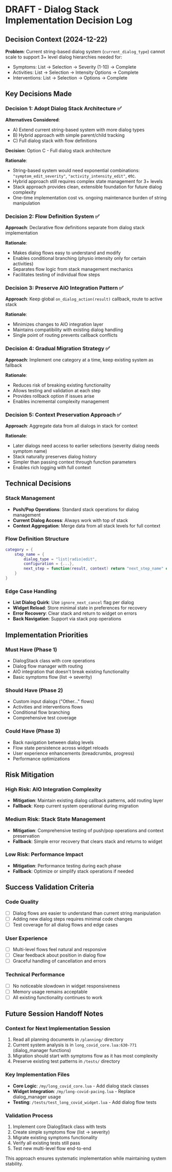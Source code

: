 # DRAFT - Dialog Stack Implementation Decision Log

## Decision Context (2024-12-22)

**Problem**: Current string-based dialog system (`current_dialog_type`) cannot scale to support 3+ level dialog hierarchies needed for:
- Symptoms: List → Selection → Severity (1-10) → Complete
- Activities: List → Selection → Intensity Options → Complete  
- Interventions: List → Selection → Options → Complete

## Key Decisions Made

### Decision 1: Adopt Dialog Stack Architecture ✅

**Alternatives Considered**:
- A) Extend current string-based system with more dialog types
- B) Hybrid approach with simple parent/child tracking
- C) Full dialog stack with flow definitions

**Decision**: Option C - Full dialog stack architecture

**Rationale**:
- String-based system would need exponential combinations: `"symptom_edit_severity"`, `"activity_intensity_edit"`, etc.
- Hybrid approach still requires complex state management for 3+ levels
- Stack approach provides clean, extensible foundation for future dialog complexity
- One-time implementation cost vs. ongoing maintenance burden of string manipulation

### Decision 2: Flow Definition System ✅

**Approach**: Declarative flow definitions separate from dialog stack implementation

**Rationale**:
- Makes dialog flows easy to understand and modify
- Enables conditional branching (physio intensity only for certain activities) 
- Separates flow logic from stack management mechanics
- Facilitates testing of individual flow steps

### Decision 3: Preserve AIO Integration Pattern ✅

**Approach**: Keep global `on_dialog_action(result)` callback, route to active stack

**Rationale**:
- Minimizes changes to AIO integration layer
- Maintains compatibility with existing dialog handling
- Single point of routing prevents callback conflicts

### Decision 4: Gradual Migration Strategy ✅

**Approach**: Implement one category at a time, keep existing system as fallback

**Rationale**:
- Reduces risk of breaking existing functionality
- Allows testing and validation at each step
- Provides rollback option if issues arise
- Enables incremental complexity management

### Decision 5: Context Preservation Approach ✅

**Approach**: Aggregate data from all dialogs in stack for context

**Rationale**:
- Later dialogs need access to earlier selections (severity dialog needs symptom name)
- Stack naturally preserves dialog history
- Simpler than passing context through function parameters
- Enables rich logging with full context

## Technical Decisions

### Stack Management
- **Push/Pop Operations**: Standard stack operations for dialog management
- **Current Dialog Access**: Always work with top of stack
- **Context Aggregation**: Merge data from all stack levels for full context

### Flow Definition Structure
```lua
category = {
    step_name = {
        dialog_type = "list|radio|edit",
        configuration = {...},
        next_step = function(result, context) return "next_step_name" end
    }
}
```

### Edge Case Handling
- **List Dialog Quirk**: Use `ignore_next_cancel` flag per dialog
- **Widget Reload**: Store minimal state in preferences for recovery
- **Error Recovery**: Clear stack and return to widget on errors
- **Back Navigation**: Support via stack pop operations

## Implementation Priorities

### Must Have (Phase 1)
- DialogStack class with core operations
- Dialog flow manager with routing
- AIO integration that doesn't break existing functionality  
- Basic symptoms flow (list → severity)

### Should Have (Phase 2)
- Custom input dialogs ("Other..." flows)
- Activities and interventions flows
- Conditional flow branching
- Comprehensive test coverage

### Could Have (Phase 3)
- Back navigation between dialog levels
- Flow state persistence across widget reloads  
- User experience enhancements (breadcrumbs, progress)
- Performance optimizations

## Risk Mitigation

### High Risk: AIO Integration Complexity
- **Mitigation**: Maintain existing dialog callback patterns, add routing layer
- **Fallback**: Keep current system operational during migration

### Medium Risk: Stack State Management
- **Mitigation**: Comprehensive testing of push/pop operations and context preservation
- **Fallback**: Simple error recovery that clears stack and returns to widget

### Low Risk: Performance Impact
- **Mitigation**: Performance testing during each phase
- **Fallback**: Optimize or simplify stack operations if needed

## Success Validation Criteria

### Code Quality
- [ ] Dialog flows are easier to understand than current string manipulation
- [ ] Adding new dialog steps requires minimal code changes
- [ ] Test coverage for all dialog flows and edge cases

### User Experience  
- [ ] Multi-level flows feel natural and responsive
- [ ] Clear feedback about position in dialog flow
- [ ] Graceful handling of cancellation and errors

### Technical Performance
- [ ] No noticeable slowdown in widget responsiveness
- [ ] Memory usage remains acceptable
- [ ] All existing functionality continues to work

## Future Session Handoff Notes

### Context for Next Implementation Session
1. Read all planning documents in `/planning/` directory
2. Current system analysis is in `long_covid_core.lua:630-771` (dialog_manager functions)
3. Migration should start with symptoms flow as it has most complexity
4. Preserve existing test patterns in `/tests/` directory

### Key Implementation Files
- **Core Logic**: `/my/long_covid_core.lua` - Add dialog stack classes
- **Widget Integration**: `/my/long-covid-pacing.lua` - Replace dialog_manager usage  
- **Testing**: `/tests/test_long_covid_widget.lua` - Add dialog flow tests

### Validation Process  
1. Implement core DialogStack class with tests
2. Create simple symptoms flow (list → severity)  
3. Migrate existing symptoms functionality
4. Verify all existing tests still pass
5. Test new multi-level flow end-to-end

This approach ensures systematic implementation while maintaining system stability.